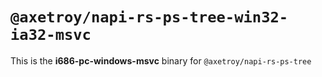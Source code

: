 # `@axetroy/napi-rs-ps-tree-win32-ia32-msvc`

This is the **i686-pc-windows-msvc** binary for `@axetroy/napi-rs-ps-tree`
